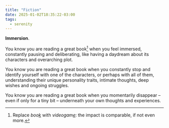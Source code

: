 ```yaml
---
title: "Fiction"
date: 2025-01-02T18:35:22-03:00
tags:
  - serenity
---
```


**Immersion**.

You know you are reading a great book[^1] when you feel immersed, constantly pausing
and deliberating, like having a daydream about its characters and overarching
plot.

You know you are reading a great book when you constantly stop and identify
yourself with one of the characters, or perhaps with all of them,
understanding their unique personality traits, intimate thoughts, deep wishes
and ongoing struggles.

You know you are reading a great book when you momentarily disappear – even
if only for a tiny bit – underneath your own thoughts and experiences.

[^1]: Replace
    _boo[k](https://www.goodreads.com/book/show/58784475-tomorrow-and-tomorrow-and-tomorrow)_
    with _videogam[e](https://store.steampowered.com/app/383870/Firewatch/)_:
    the impact is comparable, if not even more.
